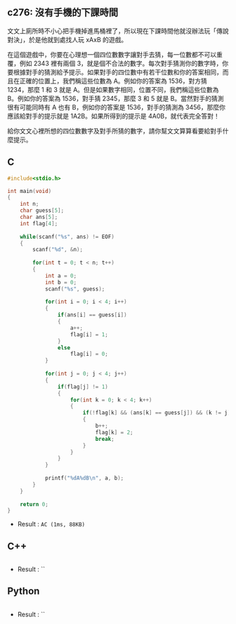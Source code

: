 ## c276: 沒有手機的下課時間
文文上廁所時不小心把手機掉進馬桶裡了，所以現在下課時間他就沒辦法玩「傳說對決」，於是他就到處找人玩 xAxB 的遊戲。

在這個遊戲中，你要在心理想一個四位數數字讓對手去猜，每一位數都不可以重覆，例如 2343 裡有兩個 3，就是個不合法的數字。每次對手猜測你的數字時，你要根據對手的猜測給予提示。如果對手的四位數中有若干位數和你的答案相同，而且在正確的位置上，我們稱這些位數為 A。例如你的答案為 1536，對方猜 1234，那麼 1 和 3 就是 A。但是如果數字相同，位置不同，我們稱這些位數為 B。例如你的答案為 1536，對手猜 2345，那麼 3 和 5 就是 B。當然對手的猜測很有可能同時有 A 也有 B，例如你的答案是 1536，對手的猜測為 3456，那麼你應該給對手的提示就是 1A2B。如果所得到的提示是 4A0B，就代表完全答對！

給你文文心裡所想的四位數數字及對手所猜的數字，請你幫文文算算看要給對手什麼提示。

## C
```C
#include<stdio.h>

int main(void)
{
	int n;
	char guess[5];
	char ans[5];
	int flag[4];
	
	while(scanf("%s", ans) != EOF)
	{
		scanf("%d", &n);
		
		for(int t = 0; t < n; t++)
		{
			int a = 0;
			int b = 0;
			scanf("%s", guess);
			
			for(int i = 0; i < 4; i++)
			{
				if(ans[i] == guess[i])
				{
					a++;
					flag[i] = 1;
				}
				else
					flag[i] = 0;
			}
			
			for(int j = 0; j < 4; j++)
			{
				if(flag[j] != 1)
				{
					for(int k = 0; k < 4; k++)
					{
						if(!flag[k] && (ans[k] == guess[j]) && (k != j))
						{
							b++;
							flag[k] = 2;
							break;
						}
					}
				}
			}
			
			printf("%dA%dB\n", a, b);
		}
	}
	
	return 0;
}
```
 * Result : `AC (1ms, 88KB)`

## C++
```C++

```
 * Result : ``

## Python
```python

```
 * Result : ``
